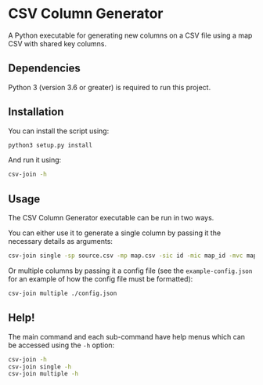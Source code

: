 # CSV Column Generator

A Python executable for generating new columns on a CSV file using a map CSV with shared key columns.

## Dependencies

Python 3 (version 3.6 or greater) is required to run this project.

## Installation

You can install the script using:

```sh
python3 setup.py install
```

And run it using:
```sh
csv-join -h
```

## Usage

The CSV Column Generator executable can be run in two ways.

You can either use it to generate a single column by passing it the necessary details as arguments: 
```sh
csv-join single -sp source.csv -mp map.csv -sic id -mic map_id -mvc map_name -tp target.csv -tvc name
```
Or multiple columns by passing it a config file (see the `example-config.json` for an example of how the config file must be formatted):
```sh
csv-join multiple ./config.json
```

## Help!

The main command and each sub-command have help menus which can be accessed using the `-h` option:
```sh
csv-join -h
csv-join single -h
csv-join multiple -h
```
